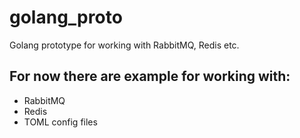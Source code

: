 # golang_proto
Golang prototype for working with RabbitMQ, Redis etc.

## For now there are example for working with:
* RabbitMQ
* Redis
* TOML config files
